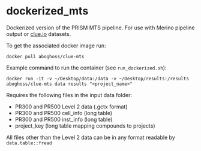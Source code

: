 # dockerized_mts

Dockerized version of the PRISM MTS pipeline. For use with Merino pipeline output or [clue.io](clue.io) datasets.

To get the associated docker image run:
```{bash}
docker pull aboghoss/clue-mts
```

Example command to run the container (see `run_dockerized.sh`):
```{bash}
docker run -it -v ~/Desktop/data:/data -v ~/Desktop/results:/results aboghoss/clue-mts data results "<project_name>"
```

Requires the following files in the input data folder:
- PR300 and PR500 Level 2 data (.gctx format)
- PR300 and PR500 cell_info (long table)
- PR300 and PR500 inst_info (long table)
- project_key (long table mapping compounds to projects)

All files other than the Level 2 data can be in any format readable by `data.table::fread`
